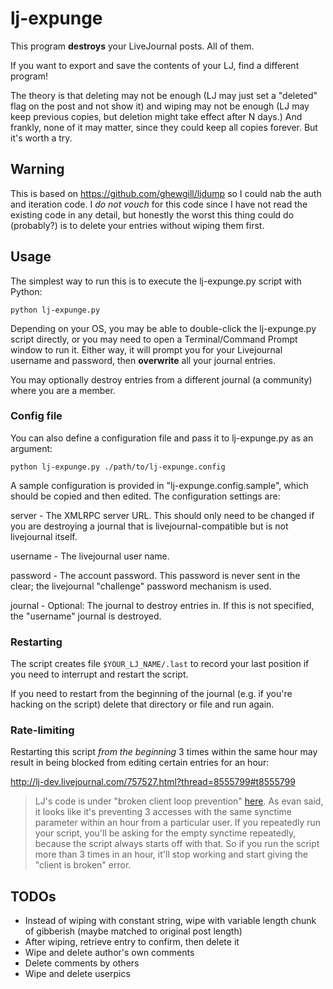 # lj-expunge

This program **destroys** your LiveJournal posts. All of them.

If you want to export and save the contents of your LJ, find a
different program!

The theory is that deleting may not be enough (LJ may just set a
"deleted" flag on the post and not show it) and wiping may not be
enough (LJ may keep previous copies, but deletion might take effect
after N days.) And frankly, none of it may matter, since they could
keep all copies forever. But it's worth a try.

## Warning

This is based on https://github.com/ghewgill/ljdump so I could nab the
auth and iteration code. I *do not vouch* for this code since I have
not read the existing code in any detail, but honestly the worst this
thing could do (probably?) is to delete your entries without wiping
them first.

## Usage

The simplest way to run this is to execute the lj-expunge.py script with Python:

`python lj-expunge.py`

Depending on your OS, you may be able to double-click the lj-expunge.py script
directly, or you may need to open a Terminal/Command Prompt window to run it.
Either way, it will prompt you for your Livejournal username and password,
then **overwrite** all your journal entries.

You may optionally destroy entries from a different journal (a community)
where you are a member.

### Config file

You can also define a configuration file and pass it to lj-expunge.py
as an argument:

`python lj-expunge.py ./path/to/lj-expunge.config`

A sample configuration is provided in "lj-expunge.config.sample",
which should be copied and then edited.  The configuration settings
are:

  server - The XMLRPC server URL. This should only need to be changed
           if you are destroying a journal that is livejournal-compatible
           but is not livejournal itself.

  username - The livejournal user name.

  password - The account password. This password is never sent in the
             clear; the livejournal "challenge" password mechanism is used.

  journal - Optional: The journal to destroy entries in. If this is
            not specified, the "username" journal is destroyed.

### Restarting

The script creates file `$YOUR_LJ_NAME/.last` to record your last
position if you need to interrupt and restart the script.

If you need to restart from the beginning of the journal (e.g. if
you're hacking on the script) delete that directory or file and run
again.

### Rate-limiting

Restarting this script *from the beginning* 3 times within the same
hour may result in being blocked from editing certain entries for an
hour:

http://lj-dev.livejournal.com/757527.html?thread=8555799#t8555799

> LJ's code is under "broken client loop prevention"
> [here](http://code.sixapart.com/trac/livejournal/browser/trunk/cgi-bin/ljprotocol.pl). As
> evan said, it looks like it's preventing 3 accesses with the same
> synctime parameter within an hour from a particular user. If you
> repeatedly run your script, you'll be asking for the empty synctime
> repeatedly, because the script always starts off with that. So if
> you run the script more than 3 times in an hour, it'll stop working
> and start giving the "client is broken" error.

## TODOs

- Instead of wiping with constant string, wipe with variable length
  chunk of gibberish (maybe matched to original post length)
- After wiping, retrieve entry to confirm, then delete it
- Wipe and delete author's own comments
- Delete comments by others
- Wipe and delete userpics
